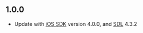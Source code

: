 ## 1.0.0

- Update with [iOS SDK](https://github.com/PDF417/pdf417-ios) version 4.0.0, and [SDL](https://github.com/PDF417/pdf417-android) 4.3.2